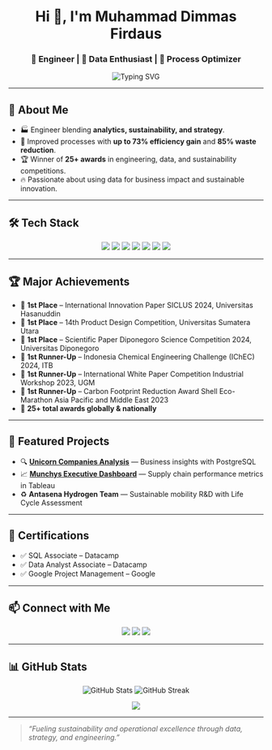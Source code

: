 <h1 align="center">Hi 👋, I'm Muhammad Dimmas Firdaus</h1>
<h3 align="center">🚀 Engineer | 🧠 Data Enthusiast | 🔧 Process Optimizer</h3>

<p align="center">
  <img src="https://readme-typing-svg.demolab.com?font=Fira+Code&size=24&pause=1000&color=00FFD1&center=true&vCenter=true&width=800&lines=Engineer+%7C+Data+Analyst+%7C+Problem+Solver;Driven+by+Data+%26+Sustainability;Lifelong+Learner+%7C+Impact+Maker" alt="Typing SVG" />
</p>

---

## 🧠 About Me
- 🏭 Engineer blending **analytics, sustainability, and strategy**.
- 🚀 Improved processes with **up to 73% efficiency gain** and **85% waste reduction**.
- 🏆 Winner of **25+ awards** in engineering, data, and sustainability competitions.
- 🔥 Passionate about using data for business impact and sustainable innovation.

---

## 🛠️ Tech Stack
<p align="center">
  <img src="https://img.shields.io/badge/SQL-336791?style=for-the-badge&logo=postgresql&logoColor=white"/>
  <img src="https://img.shields.io/badge/Excel-107C41?style=for-the-badge&logo=microsoft-excel&logoColor=white"/>
  <img src="https://img.shields.io/badge/Python-FFD43B?style=for-the-badge&logo=python&logoColor=blue"/>
  <img src="https://img.shields.io/badge/Power%20BI-F2C811?style=for-the-badge&logo=powerbi&logoColor=black"/>
  <img src="https://img.shields.io/badge/Tableau-E97627?style=for-the-badge&logo=tableau&logoColor=white"/>
  <img src="https://img.shields.io/badge/Snowflake-29B5E8?style=for-the-badge&logo=snowflake&logoColor=white"/>
  <img src="https://img.shields.io/badge/SAP-0FAAFF?style=for-the-badge&logo=sap&logoColor=white"/>
</p>

---

## 🏆 Major Achievements
- 🥇 **1st Place** – International Innovation Paper SICLUS 2024, Universitas Hasanuddin
- 🥇 **1st Place** – 14th Product Design Competition, Universitas Sumatera Utara
- 🥇 **1st Place** – Scientific Paper Diponegoro Science Competition 2024, Universitas Diponegoro
- 🥈 **1st Runner-Up** – Indonesia Chemical Engineering Challenge (IChEC) 2024, ITB 
- 🥈 **1st Runner-Up** – International White Paper Competition Industrial Workshop 2023, UGM
- 🥈 **1st Runner-Up** – Carbon Footprint Reduction Award Shell Eco-Marathon Asia Pacific and Middle East 2023
- 🌟 **25+ total awards globally & nationally**

---

## 🚀 Featured Projects
- 🔍 **[Unicorn Companies Analysis](https://firdausdimmas.github.io/SQLProject_6/)** — Business insights with PostgreSQL
- 📈 **[Munchys Executive Dashboard](https://public.tableau.com/views/HealthStatLOSComparison/LOSdashboard)** — Supply chain performance metrics in Tableau
- ♻️ **Antasena Hydrogen Team** — Sustainable mobility R&D with Life Cycle Assessment

---

## 📜 Certifications
- ✅ SQL Associate – Datacamp
- ✅ Data Analyst Associate – Datacamp
- ✅ Google Project Management – Google

---

## 📫 Connect with Me
<p align="center">
  <a href="mailto:dimmasfirdaus@gmail.com"><img src="https://img.shields.io/badge/email-dimmasfirdaus@gmail.com-D14836?style=for-the-badge&logo=gmail&logoColor=white"></a>
  <a href="https://www.linkedin.com/in/dimmasfirdaus/" target="blank"><img src="https://img.shields.io/badge/LinkedIn-Connect-blue?style=for-the-badge&logo=linkedin"></a>
  <a href="https://dimmasportfolio.framer.website/" target="blank"><img src="https://img.shields.io/badge/Portfolio-Visit-informational?style=for-the-badge&logo=google-chrome"></a>
</p>

---

## 📊 GitHub Stats
<p align="center">
  <img src="https://github-readme-stats.vercel.app/api?username=firdausdimmas&show_icons=true&theme=tokyonight" alt="GitHub Stats"/>
  <img src="https://github-readme-streak-stats.herokuapp.com?user=firdausdimmas&theme=tokyonight" alt="GitHub Streak"/>
</p>
<p align="center">
  <img src="https://github-readme-stats.vercel.app/api/top-langs/?username=firdausdimmas&layout=compact&theme=tokyonight"/>
</p>

---

> _“Fueling sustainability and operational excellence through data, strategy, and engineering.”_
